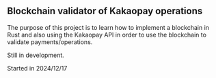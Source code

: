 ## Blockchain validator of Kakaopay operations

The purpose of this project is to learn how to implement a blockchain in Rust and also using the Kakaopay API in order to use the blockchain to validate payments/operations.

Still in development.

Started in 2024/12/17
